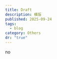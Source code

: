 ```yaml
---
title: Draft
description: 模版
published: 2025-09-24
tags:
  - blog
category: Others
dr: "true"
---
```


no
